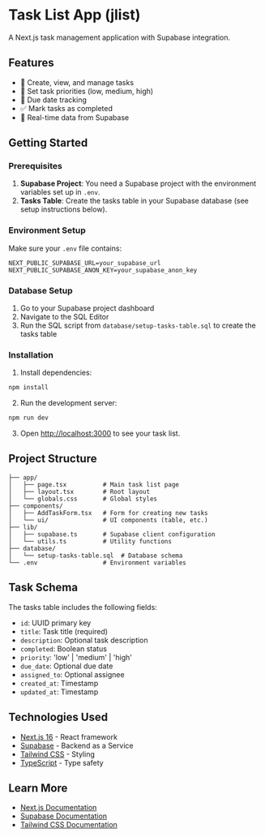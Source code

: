 # Task List App (jlist)

A Next.js task management application with Supabase integration.

## Features

- 📝 Create, view, and manage tasks
- 🎯 Set task priorities (low, medium, high)
- 📅 Due date tracking
- ✅ Mark tasks as completed
- 🔄 Real-time data from Supabase

## Getting Started

### Prerequisites

1. **Supabase Project**: You need a Supabase project with the environment variables set up in `.env`.
2. **Tasks Table**: Create the tasks table in your Supabase database (see setup instructions below).

### Environment Setup

Make sure your `.env` file contains:
```
NEXT_PUBLIC_SUPABASE_URL=your_supabase_url
NEXT_PUBLIC_SUPABASE_ANON_KEY=your_supabase_anon_key
```

### Database Setup

1. Go to your Supabase project dashboard
2. Navigate to the SQL Editor
3. Run the SQL script from `database/setup-tasks-table.sql` to create the tasks table

### Installation

1. Install dependencies:
```bash
npm install
```

2. Run the development server:
```bash
npm run dev
```

3. Open [http://localhost:3000](http://localhost:3000) to see your task list.

## Project Structure

```
├── app/
│   ├── page.tsx          # Main task list page
│   ├── layout.tsx        # Root layout
│   └── globals.css       # Global styles
├── components/
│   ├── AddTaskForm.tsx   # Form for creating new tasks
│   └── ui/               # UI components (table, etc.)
├── lib/
│   ├── supabase.ts       # Supabase client configuration
│   └── utils.ts          # Utility functions
├── database/
│   └── setup-tasks-table.sql  # Database schema
└── .env                  # Environment variables
```

## Task Schema

The tasks table includes the following fields:
- `id`: UUID primary key
- `title`: Task title (required)
- `description`: Optional task description
- `completed`: Boolean status
- `priority`: 'low' | 'medium' | 'high'
- `due_date`: Optional due date
- `assigned_to`: Optional assignee
- `created_at`: Timestamp
- `updated_at`: Timestamp

## Technologies Used

- [Next.js 16](https://nextjs.org) - React framework
- [Supabase](https://supabase.io) - Backend as a Service
- [Tailwind CSS](https://tailwindcss.com) - Styling
- [TypeScript](https://typescriptlang.org) - Type safety

## Learn More

- [Next.js Documentation](https://nextjs.org/docs)
- [Supabase Documentation](https://supabase.io/docs)
- [Tailwind CSS Documentation](https://tailwindcss.com/docs)
